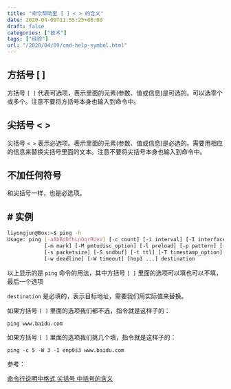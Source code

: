 ```yaml
---
title: "命令帮助里 [ ] < > 的含义"
date: 2020-04-09T11:55:25+08:00
draft: false
categories: ["技术"]
tags: ["经验"]
url: "/2020/04/09/cmd-help-symbol.html"
---
```


## 方括号 [ ]

方括号 `[ ]` 代表可选项，表示里面的元素(参数、值或信息)是可选的。可以选零个或多个。注意不要将方括号本身也输入到命令中。

## 尖括号 < >

尖括号 `< >` 表示必选项。表示里面的元素(参数、值或信息)是必选的。需要用相应的信息来替换尖括号里面的文本。注意不要将尖括号本身也输入到命令中。

## 不加任何符号

和尖括号一样，也是必选项。



## # 实例

```bash
liyongjun@Box:~$ ping -h
Usage: ping [-aAbBdDfhLnOqrRUvV] [-c count] [-i interval] [-I interface]
            [-m mark] [-M pmtudisc_option] [-l preload] [-p pattern] [-Q tos]
            [-s packetsize] [-S sndbuf] [-t ttl] [-T timestamp_option]
            [-w deadline] [-W timeout] [hop1 ...] destination
```

以上显示的是 `ping` 命令的用法，其中方括号 `[ ]` 里面的选项可以填也可以不填，最后一个选项 

`destination` 是必填的，表示目标地址，需要我们用实际值来替换。

如果方括号 `[ ]` 里面的选项我们都不选，指令就是这样子的：

```
ping www.baidu.com
```

如果方括号 `[ ]` 里面的选项我们挑几个填，指令就是这样子的：

```
ping -c 5 -W 3 -I enp0s3 www.baidu.com
```



参考：

[命令行说明中格式 尖括号 中括号的含义](https://blog.csdn.net/x356982611/article/details/84852039)